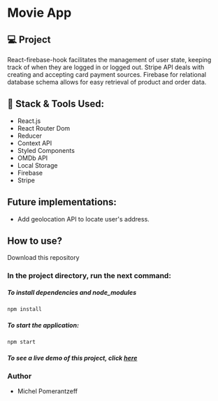 
# Movie App
## 💻 Project

React-firebase-hook facilitates the management of user state, keeping track of when they are logged in or logged out. Stripe API deals with creating and accepting card payment sources. Firebase for relational database schema allows for easy retrieval of product and order data.

## 🚀 Stack & Tools Used:
- React.js
- React Router Dom
- Reducer
- Context API
- Styled Components
- OMDb API
- Local Storage
- Firebase
- Stripe

## Future implementations:

- Add geolocation API to locate user's address.

## How to use?

Download this repository
### In the project directory, run the next command:
##### To install dependencies and node_modules

```bash
npm install
```

##### To start the application:

```bash
npm start
```
##### To see a live demo of this project, click [here](https://michelpomerantzeff.github.io/movie-app)

### Author
- Michel Pomerantzeff
